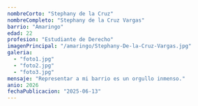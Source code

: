 ```yaml
---
nombreCorto: "Stephany de la Cruz"
nombreCompleto: "Stephany de la Cruz Vargas"
barrio: "Amaringo"
edad: 22
profesion: "Estudiante de Derecho"
imagenPrincipal: "/amaringo/Stephany-De-la-Cruz-Vargas.jpg"
galeria:
  - "foto1.jpg"
  - "foto2.jpg"
  - "foto3.jpg"
mensaje: "Representar a mi barrio es un orgullo inmenso."
anio: 2026
fechaPublicacion: "2025-06-13" 
---
```

